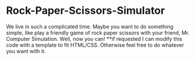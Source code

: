 # Rock-Paper-Scissors-Simulator
We live in such a complicated time. Maybe you want to do something simple, like play a friendly game of rock paper scissors with your friend, Mr. Computer Simulation. Well, now you can!  **if requested I can modify this code with a template to fit HTML/CSS. Otherwise feel free to do whatever you want with it. 
